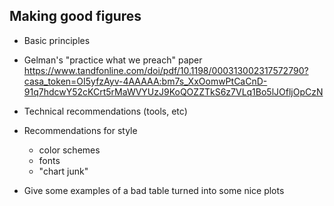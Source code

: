 ## Making good figures

- Basic principles
- Gelman's "practice what we preach" paper https://www.tandfonline.com/doi/pdf/10.1198/000313002317572790?casa_token=OI5yfzAyv-4AAAAA:bm7s_XxOomwPtCaCnD-91q7hdcwY52cKCrt5rMaWVYUzJ9KoQOZZTkS6z7VLq1Bo5lJOfljOpCzN
- Technical recommendations (tools, etc)
- Recommendations for style
    - color schemes
    - fonts
    - "chart junk"

- Give some examples of a bad table turned into some nice plots
